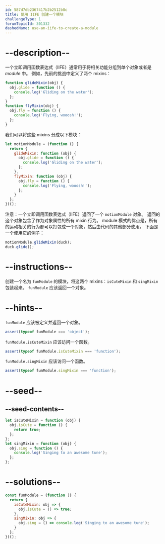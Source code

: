 ```yaml
---
id: 587d7db2367417b2b2512b8c
title: 使用 IIFE 创建一个模块
challengeType: 1
forumTopicId: 301332
dashedName: use-an-iife-to-create-a-module
---
```


# --description--

一个立即调用函数表达式（IIFE）通常用于将相关功能分组到单个对象或者是 <dfn>module</dfn> 中。 例如，先前的挑战中定义了两个 mixins：

```js
function glideMixin(obj) {
  obj.glide = function () {
    console.log('Gliding on the water');
  };
}
function flyMixin(obj) {
  obj.fly = function () {
    console.log('Flying, wooosh!');
  };
}
```

我们可以将这些 mixins 分成以下模块：

```js
let motionModule = (function () {
  return {
    glideMixin: function (obj) {
      obj.glide = function () {
        console.log('Gliding on the water');
      };
    },
    flyMixin: function (obj) {
      obj.fly = function () {
        console.log('Flying, wooosh!');
      };
    }
  };
})();
```

注意：一个立即调用函数表达式（IIFE）返回了一个 `motionModule` 对象。 返回的这个对象包含了作为对象属性的所有 mixin 行为。 module 模式的优点是，所有的运动相关的行为都可以打包成一个对象，然后由代码的其他部分使用。 下面是一个使用它的例子：

```js
motionModule.glideMixin(duck);
duck.glide();
```

# --instructions--

创建一个名为 `funModule` 的模块，将这两个 mixins：`isCuteMixin` 和 `singMixin` 包装起来。 `funModule` 应该返回一个对象。

# --hints--

`funModule` 应该被定义并返回一个对象。

```js
assert(typeof funModule === 'object');
```

`funModule.isCuteMixin` 应该访问一个函数。

```js
assert(typeof funModule.isCuteMixin === 'function');
```

`funModule.singMixin` 应该访问一个函数。

```js
assert(typeof funModule.singMixin === 'function');
```

# --seed--

## --seed-contents--

```js
let isCuteMixin = function (obj) {
  obj.isCute = function () {
    return true;
  };
};
let singMixin = function (obj) {
  obj.sing = function () {
    console.log('Singing to an awesome tune');
  };
};
```

# --solutions--

```js
const funModule = (function () {
  return {
    isCuteMixin: obj => {
      obj.isCute = () => true;
    },
    singMixin: obj => {
      obj.sing = () => console.log('Singing to an awesome tune');
    }
  };
})();
```
